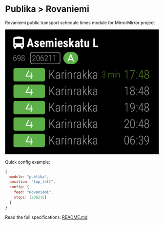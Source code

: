 # Publika > Rovaniemi

Rovaniemi public transport schedule times module for MirrorMirror project

![Module](ozypihfp.png)

Quick config example:

```js
{
  module: "publika",
  position: "top_left",
  config: {
    feed: "Rovaniemi",
    stops: [206215]
  }
}
```

Read the full specifications: [README.md](../../README.md#publika)
